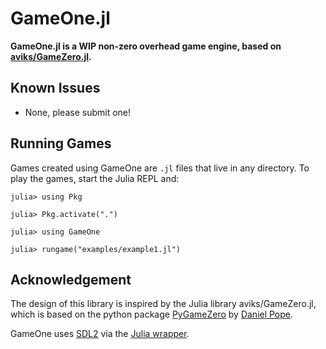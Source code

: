 # GameOne.jl

__GameOne.jl is a WIP non-zero overhead game engine, based on [aviks/GameZero.jl](https://github.com/aviks/GameZero.jl).__

## Known Issues
- None, please submit one!

## Running Games

Games created using GameOne are `.jl` files that live in any directory.
To play the games, start the Julia REPL and:

```
julia> using Pkg

julia> Pkg.activate(".")

julia> using GameOne

julia> rungame("examples/example1.jl")
```

## Acknowledgement
The design of this library is inspired by the Julia library aviks/GameZero.jl, which is based on the python package [PyGameZero](https://pygame-zero.readthedocs.io) by [Daniel Pope](https://github.com/lordmauve).

GameOne uses [SDL2](https://www.libsdl.org/) via the [Julia wrapper](https://github.com/jonathanBieler/SimpleDirectMediaLayer.jl).
